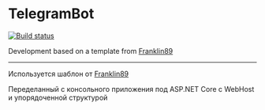 # TelegramBot

[![Build status](https://ci.appveyor.com/api/projects/status/3qve41nnc8ncaqe7?svg=true)](https://ci.appveyor.com/project/melonsound/telegrambot)

Development based on a template from [Franklin89](https://github.com/Franklin89/TelegramBotTemplate)
____
Используется шаблон от [Franklin89](https://github.com/Franklin89/TelegramBotTemplate)

Переделанный c консольного приложения под ASP.NET Core с WebHost и упорядоченной структурой
